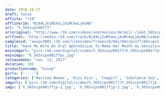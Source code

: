 ```yaml
---
date: 2018-10-27
draft: false
affsite: "r18"
afflinkr18: "NjA4LjEuMS4xLjAuMC4wLjAuMA"
url: "h_565scpx00177"
urloriginal: "http://www.r18.com/videos/vod/movies/detail/-/id=h_565scpx00177"
urlfinal: "http://media.r18.com/track/NjA4LjEuMS4xLjAuMC4wLjAuMA/videos/vod/movies/detail/-/id=h_565scpx00177"
samplevid: "awspv3001.r18.com/litevideo/freepv/8/84s/84scpx177/84scpx177_dmb_w.mp4"
title: "Gave My Wife An Oral Aphrodisiac To Make Her Mouth As Sensitive As Her Pussy, Then She Assaulted Me With French Kisses & Rode My Bare Cock!"
mainimgurl: "pics.r18.com/digital/video/h_565scpx00177/h_565scpx00177ps.jpg"
mainimgs: "h_565scpx00177ps.jpg"
releasedate: "Jan. 13, 2017"
duration: 199
productioncomp: "Scoop"
girls: ['----']
categories: ['Married Woman', 'Kiss Kiss', 'Cowgirl', 'Substance Use', 'Hi-Def']
imgurls: ['pics.r18.com/digital/video/h_565scpx00177/h_565scpx00177jp-1.jpg', 'pics.r18.com/digital/video/h_565scpx00177/h_565scpx00177jp-2.jpg', 'pics.r18.com/digital/video/h_565scpx00177/h_565scpx00177jp-3.jpg', 'pics.r18.com/digital/video/h_565scpx00177/h_565scpx00177jp-4.jpg', 'pics.r18.com/digital/video/h_565scpx00177/h_565scpx00177jp-5.jpg', 'pics.r18.com/digital/video/h_565scpx00177/h_565scpx00177jp-6.jpg', 'pics.r18.com/digital/video/h_565scpx00177/h_565scpx00177jp-7.jpg', 'pics.r18.com/digital/video/h_565scpx00177/h_565scpx00177jp-8.jpg', 'pics.r18.com/digital/video/h_565scpx00177/h_565scpx00177jp-9.jpg', 'pics.r18.com/digital/video/h_565scpx00177/h_565scpx00177jp-10.jpg', 'pics.r18.com/digital/video/h_565scpx00177/h_565scpx00177jp-11.jpg', 'pics.r18.com/digital/video/h_565scpx00177/h_565scpx00177jp-12.jpg', 'pics.r18.com/digital/video/h_565scpx00177/h_565scpx00177jp-13.jpg', 'pics.r18.com/digital/video/h_565scpx00177/h_565scpx00177jp-14.jpg', 'pics.r18.com/digital/video/h_565scpx00177/h_565scpx00177jp-15.jpg', 'pics.r18.com/digital/video/h_565scpx00177/h_565scpx00177jp-16.jpg', 'pics.r18.com/digital/video/h_565scpx00177/h_565scpx00177jp-17.jpg', 'pics.r18.com/digital/video/h_565scpx00177/h_565scpx00177jp-18.jpg', 'pics.r18.com/digital/video/h_565scpx00177/h_565scpx00177jp-19.jpg', 'pics.r18.com/digital/video/h_565scpx00177/h_565scpx00177jp-20.jpg']
imgs: ['h_565scpx00177jp-1.jpg', 'h_565scpx00177jp-2.jpg', 'h_565scpx00177jp-3.jpg', 'h_565scpx00177jp-4.jpg', 'h_565scpx00177jp-5.jpg', 'h_565scpx00177jp-6.jpg', 'h_565scpx00177jp-7.jpg', 'h_565scpx00177jp-8.jpg', 'h_565scpx00177jp-9.jpg', 'h_565scpx00177jp-10.jpg', 'h_565scpx00177jp-11.jpg', 'h_565scpx00177jp-12.jpg', 'h_565scpx00177jp-13.jpg', 'h_565scpx00177jp-14.jpg', 'h_565scpx00177jp-15.jpg', 'h_565scpx00177jp-16.jpg', 'h_565scpx00177jp-17.jpg', 'h_565scpx00177jp-18.jpg', 'h_565scpx00177jp-19.jpg', 'h_565scpx00177jp-20.jpg']
---
```

